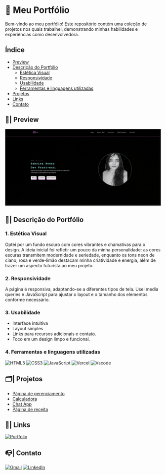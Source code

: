 # 💜 Meu Portfólio

Bem-vindo ao meu portfólio! Este repositório contém uma coleção de projetos nos quais trabalhei, demonstrando minhas habilidades e experiências como desenvolvedora.

## Índice

- [Preview](#-preview)
- [Descrição do Portfólio](#-descrição-do-portfólio)
  - [Estética Visual](#1-estética-visual)
  - [Responsividade](#2-responsividade)
  - [Usabilidade](#3-usabilidade)
  - [Ferramentas e linguagens utilizadas](#4-ferramentas-e-linguagens-utilizadas)
- [Projetos](#-projetos)
- [Links](#-links)
- [Contato](#-contato)

## 🔎| Preview

![Preview](/portfolio/src/capturaPortifolio.jpeg)

## 📌| Descrição do Portfólio

### 1. Estética Visual

Optei por um fundo escuro com cores vibrantes e chamativas para o design. A ideia inicial foi refletir um pouco da minha personalidade: as cores escuras transmitem modernidade e seriedade, 
enquanto os tons neon de ciano, rosa e verde-limão destacam minha criatividade e energia, além de trazer um aspecto futurista ao meu projeto.

### 2. Responsividade 

A página é responsiva, adaptando-se a diferentes tipos de tela. Usei media queries e JavaScript para ajustar o layout e o tamanho dos elementos conforme necessário.

### 3. Usabilidade

- Interface intuitiva
- Layout simples
- Links para recursos adicionais e contato.
- Foco em um design limpo e funcional.

 ### 4. Ferramentas e linguagens utilizadas

![HTML5](https://img.shields.io/badge/HTML5-E34F26?style=for-the-badge&logo=html5&logoColor=white)
![CSS3](https://img.shields.io/badge/CSS3-1572B6?style=for-the-badge&logo=css3&logoColor=white)
![JavaScript](https://img.shields.io/badge/JavaScript-F7DF1E?style=for-the-badge&logo=javascript&logoColor=black)
![Vercel](https://img.shields.io/badge/vercel-%23000000.svg?style=for-the-badge&logo=vercel&logoColor=white)
![Vscode](https://img.shields.io/badge/Vscode-007ACC?style=for-the-badge&logo=visual-studio-code&logoColor=white)

## 🗂️| Projetos 

- [Página de gerenciamento](https://github.com/BynnZ8/manage-landing-page-master)
- [Calculadora](https://github.com/BynnZ8/calculadora-app)
- [Chat App](https://github.com/BynnZ8/Chat-app-LandingPage)
- [Página de receita](https://github.com/BynnZ8/LandingPage_Challenger)


## 🔗| Links

[![Portfolio](https://img.shields.io/badge/Portfolio-9DFFF7?style=for-the-badge&logo=todoist&logoColor=black)](https://portifolio-six-tawny-38.vercel.app/)

## 📭| Contato

[![Gmail](https://img.shields.io/badge/Gmail-333333?style=for-the-badge&logo=gmail&logoColor=red)](sabrinasouza.dev@gmail.com)
[![LinkedIn](https://img.shields.io/badge/LinkedIn-0077B5?style=for-the-badge&logo=linkedin&logoColor=white)](https://www.linkedin.com/in/sabrina-souza-dev/)
